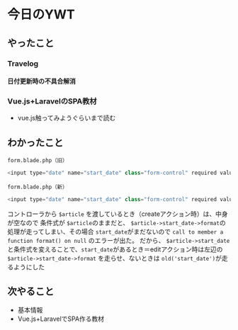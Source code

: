# 今日のYWT

## やったこと

### Travelog

#### 日付更新時の不具合解消



### Vue.js+LaravelのSPA教材

- vue.js触ってみようぐらいまで読む

## わかったこと

`form.blade.php（旧）`

```php
<input type="date" name="start_date" class="form-control" required value="{{ $article ? $article->start_date->format('Y-m-d') : old('start_date') }}">
```


`form.blade.php（新）`

```php
<input type="date" name="start_date" class="form-control" required value="{{ $article->start_date ? $article->start_date->format('Y-m-d') : old('start_date') }}">
```

コントローラから `$article` を渡しているとき（createアクション時）は、中身が空なので 条件式が `$article`のままだと、 `$article->start_date->format`の処理が走ってしまい、その場合 `start_date`がまだないので `call to member a function format() on null` のエラーが出た。
だから、 `$article->start_date`と条件式を変えることで、`start_date`があるとき＝editアクション時は左辺の `$article->start_date->format` を走らせ、ないときは `old('start_date')`が走るようにした

## 次やること

- 基本情報
- Vue.js+LaravelでSPA作る教材
